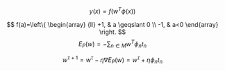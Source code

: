 $$
y(x)=f(w^T\phi(x))
$$

$$
f(a)=\left\{
\begin{array}
{ll}
+1, & a \geqslant 0 \\
-1, & a<0
\end{array}
\right.
$$ 
$$
E_P(w)=-\sum_{n \in M}w^T\phi_n t_n
$$

$$
w^{\tau+1}=w^{\tau}-\eta \nabla E_P(w)=w^{\tau}+\eta \phi_n t_n
$$